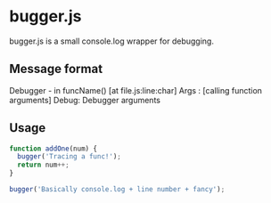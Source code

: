 # bugger.js

bugger.js is a small console.log wrapper for debugging.

## Message format
Debugger - in funcName() [at file.js:line:char]
  Args : [calling function arguments]
  Debug: Debugger arguments

## Usage
```javascript
function addOne(num) {
  bugger('Tracing a func!');
  return num++;
}

bugger('Basically console.log + line number + fancy');
```